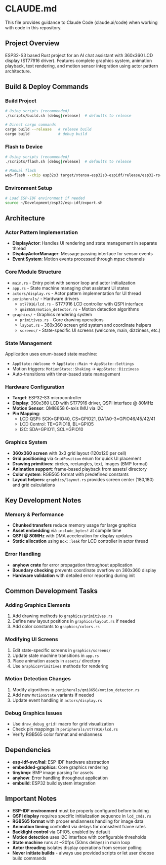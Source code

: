 # CLAUDE.md

This file provides guidance to Claude Code (claude.ai/code) when working with code in this repository.

## Project Overview

ESP32-S3 based Rust project for an AI chat assistant with 360x360 LCD display (ST77916 driver). Features complete graphics system, animation playback, text rendering, and motion sensor integration using actor pattern architecture.

## Build & Deploy Commands

### Build Project
```bash
# Using scripts (recommended)
./scripts/build.sh [debug|release]  # defaults to release

# Direct cargo commands
cargo build --release   # release build
cargo build             # debug build
```

### Flash to Device
```bash
# Using scripts (recommended) 
./scripts/flash.sh [debug|release]  # defaults to release

# Manual flash
web-flash --chip esp32s3 target/xtensa-esp32s3-espidf/release/esp32-rs-std
```

### Environment Setup
```bash
# Load ESP-IDF environment if needed
source ~/Development/esp32/esp-idf/export.sh
```

## Architecture

### Actor Pattern Implementation
- **DisplayActor**: Handles UI rendering and state management in separate thread
- **DisplayActorManager**: Message passing interface for sensor events
- **Event System**: Motion events processed through mpsc channels

### Core Module Structure
- `main.rs` - Entry point with sensor loop and actor initialization
- `app.rs` - State machine managing chat assistant UI states
- `actors/display.rs` - Actor pattern implementation for UI thread
- `peripherals/` - Hardware drivers
  - `st77916/lcd.rs` - ST77916 LCD controller with QSPI interface
  - `qmi8658/motion_detector.rs` - Motion detection algorithms
- `graphics/` - Graphics rendering system
  - `primitives.rs` - Core drawing operations
  - `layout.rs` - 360x360 screen grid system and coordinate helpers
  - `screens/` - State-specific UI screens (welcome, main, dizziness, etc.)

### State Management
Application uses enum-based state machine:
- `AppState::Welcome` → `AppState::Main` → `AppState::Settings`
- Motion triggers: `MotionState::Shaking` → `AppState::Dizziness`
- Auto-transitions with timer-based state management

### Hardware Configuration
- **Target**: ESP32-S3 microcontroller
- **Display**: 360x360 LCD with ST77916 driver, QSPI interface @ 80MHz
- **Motion Sensor**: QMI8658 6-axis IMU via I2C
- **Pin Mapping**:
  - LCD QSPI: SCK=GPIO40, CS=GPIO21, DATA0-3=GPIO46/45/42/41
  - LCD Control: TE=GPIO18, BL=GPIO5
  - I2C: SDA=GPIO11, SCL=GPIO10

### Graphics System
- **360x360 screen** with 3x3 grid layout (120x120 per cell)  
- **Grid positioning** via `GridPosition` enum for quick UI placement
- **Drawing primitives**: circles, rectangles, text, images (BMP format)
- **Animation support**: frame-based playback from assets/ directory
- **Color system**: RGB565 format with predefined constants
- **Layout helpers**: `graphics/layout.rs` provides screen center (180,180) and grid calculations

## Key Development Notes

### Memory & Performance
- **Chunked transfers** reduce memory usage for large graphics
- **Asset embedding** via `include_bytes!` at compile time
- **QSPI @ 80MHz** with DMA acceleration for display updates
- **Static allocation** using `Box::leak` for LCD controller in actor thread

### Error Handling
- **anyhow crate** for error propagation throughout application
- **Boundary checking** prevents coordinate overflow on 360x360 display
- **Hardware validation** with detailed error reporting during init

## Common Development Tasks

### Adding Graphics Elements
1. Add drawing methods to `graphics/primitives.rs`
2. Define new layout positions in `graphics/layout.rs` if needed
3. Add color constants to `graphics/colors.rs`

### Modifying UI Screens
1. Edit state-specific screens in `graphics/screens/`
2. Update state machine transitions in `app.rs`
3. Place animation assets in `assets/` directory
4. Use `GraphicsPrimitives` methods for rendering

### Motion Detection Changes
1. Modify algorithms in `peripherals/qmi8658/motion_detector.rs`
2. Add new `MotionState` variants if needed
3. Update event handling in `actors/display.rs`

### Debug Graphics Issues
- Use `draw_debug_grid!` macro for grid visualization
- Check pin mappings in `peripherals/st77916/lcd.rs`
- Verify RGB565 color format and endianness

## Dependencies
- **esp-idf-svc/hal**: ESP-IDF hardware abstraction
- **embedded-graphics**: Core graphics rendering
- **tinybmp**: BMP image parsing for assets
- **anyhow**: Error handling throughout application
- **embuild**: ESP32 build system integration

## Important Notes
- **ESP-IDF environment** must be properly configured before building
- **QSPI display** requires specific initialization sequence in `lcd_cmds.rs`
- **RGB565 format** with proper endianness handling for image data
- **Animation timing** controlled via delays for consistent frame rates
- **Backlight control** via GPIO5, enabled by default
- **Motion detection** uses I2C interface with configurable thresholds
- **State machine** runs at ~20fps (50ms delays) in main loop
- **Actor threading** isolates display operations from sensor polling
- **Never initiate builds** - always use provided scripts or let user choose build commands